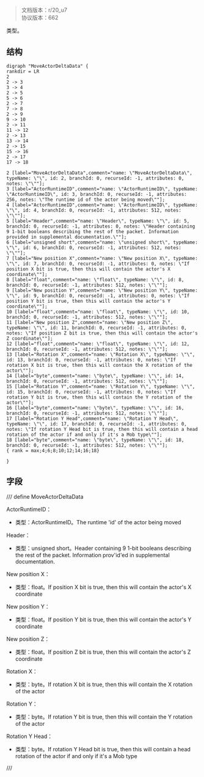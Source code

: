 # <!-- md:samp MoveActorDeltaData -->

> 文档版本：r/20_u7<br/>协议版本：662

<!-- md:samp MoveActorDeltaData -->类型。

## 结构

```viz
digraph "MoveActorDeltaData" {
rankdir = LR
2
2 -> 3
3 -> 4
2 -> 5
5 -> 6
2 -> 7
7 -> 8
2 -> 9
9 -> 10
2 -> 11
11 -> 12
2 -> 13
13 -> 14
2 -> 15
15 -> 16
2 -> 17
17 -> 18

2 [label="MoveActorDeltaData",comment="name: \"MoveActorDeltaData\", typeName: \"\", id: 2, branchId: 0, recurseId: -1, attributes: 0, notes: \"\""];
3 [label="ActorRuntimeID",comment="name: \"ActorRuntimeID\", typeName: \"ActorRuntimeID\", id: 3, branchId: 0, recurseId: -1, attributes: 256, notes: \"The runtime id of the actor being moved\""];
4 [label="ActorRuntimeID",comment="name: \"ActorRuntimeID\", typeName: \"\", id: 4, branchId: 0, recurseId: -1, attributes: 512, notes: \"\""];
5 [label="Header",comment="name: \"Header\", typeName: \"\", id: 5, branchId: 0, recurseId: -1, attributes: 0, notes: \"Header containing 9 1-bit booleans describing the rest of the packet. Information provided in supplemental documentation.\""];
6 [label="unsigned short",comment="name: \"unsigned short\", typeName: \"\", id: 6, branchId: 0, recurseId: -1, attributes: 512, notes: \"\""];
7 [label="New position X",comment="name: \"New position X\", typeName: \"\", id: 7, branchId: 0, recurseId: -1, attributes: 0, notes: \"If position X bit is true, then this will contain the actor's X coordinate\""];
8 [label="float",comment="name: \"float\", typeName: \"\", id: 8, branchId: 0, recurseId: -1, attributes: 512, notes: \"\""];
9 [label="New position Y",comment="name: \"New position Y\", typeName: \"\", id: 9, branchId: 0, recurseId: -1, attributes: 0, notes: \"If position Y bit is true, then this will contain the actor's Y coordinate\""];
10 [label="float",comment="name: \"float\", typeName: \"\", id: 10, branchId: 0, recurseId: -1, attributes: 512, notes: \"\""];
11 [label="New position Z",comment="name: \"New position Z\", typeName: \"\", id: 11, branchId: 0, recurseId: -1, attributes: 0, notes: \"If position Z bit is true, then this will contain the actor's Z coordinate\""];
12 [label="float",comment="name: \"float\", typeName: \"\", id: 12, branchId: 0, recurseId: -1, attributes: 512, notes: \"\""];
13 [label="Rotation X",comment="name: \"Rotation X\", typeName: \"\", id: 13, branchId: 0, recurseId: -1, attributes: 0, notes: \"If rotation X bit is true, then this will contain the X rotation of the actor\""];
14 [label="byte",comment="name: \"byte\", typeName: \"\", id: 14, branchId: 0, recurseId: -1, attributes: 512, notes: \"\""];
15 [label="Rotation Y",comment="name: \"Rotation Y\", typeName: \"\", id: 15, branchId: 0, recurseId: -1, attributes: 0, notes: \"If rotation Y bit is true, then this will contain the Y rotation of the actor\""];
16 [label="byte",comment="name: \"byte\", typeName: \"\", id: 16, branchId: 0, recurseId: -1, attributes: 512, notes: \"\""];
17 [label="Rotation Y Head",comment="name: \"Rotation Y Head\", typeName: \"\", id: 17, branchId: 0, recurseId: -1, attributes: 0, notes: \"If rotation Y Head bit is true, then this will contain a head rotation of the actor if and only if it's a Mob type\""];
18 [label="byte",comment="name: \"byte\", typeName: \"\", id: 18, branchId: 0, recurseId: -1, attributes: 512, notes: \"\""];
{ rank = max;4;6;8;10;12;14;16;18}

}

```

## 字段

/// define
MoveActorDeltaData

ActorRuntimeID：[<!-- md:samp ActorRuntimeID -->](../types/actorruntimeid.md)

- 类型：ActorRuntimeID。The runtime 'id' of the actor being moved

Header：<!-- md:samp unsigned short -->

- 类型：unsigned short。Header containing 9 1-bit booleans describing the rest of the packet. Information prov'id'ed in supplemental documentation.

New position X：<!-- md:samp float -->

- 类型：float。If position X bit is true, then this will contain the actor's X coordinate

New position Y：<!-- md:samp float -->

- 类型：float。If position Y bit is true, then this will contain the actor's Y coordinate

New position Z：<!-- md:samp float -->

- 类型：float。If position Z bit is true, then this will contain the actor's Z coordinate

Rotation X：<!-- md:samp byte -->

- 类型：byte。If rotation X bit is true, then this will contain the X rotation of the actor

Rotation Y：<!-- md:samp byte -->

- 类型：byte。If rotation Y bit is true, then this will contain the Y rotation of the actor

Rotation Y Head：<!-- md:samp byte -->

- 类型：byte。If rotation Y Head bit is true, then this will contain a head rotation of the actor if and only if it's a Mob type


///
